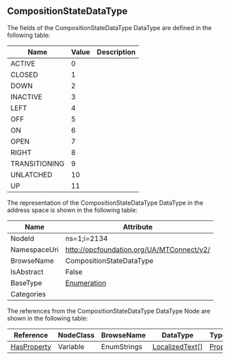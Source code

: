 <!-- datatype -->
## CompositionStateDataType
  
<!-- end of description -->
The fields of the CompositionStateDataType DataType are defined in the following table:  

|Name|Value| Description|
|---|---|---|
|ACTIVE|0||
|CLOSED|1||
|DOWN|2||
|INACTIVE|3||
|LEFT|4||
|OFF|5||
|ON|6||
|OPEN|7||
|RIGHT|8||
|TRANSITIONING|9||
|UNLATCHED|10||
|UP|11||

The representation of the CompositionStateDataType DataType in the address space is shown in the following table:  

|Name|Attribute|
|---|---|
|NodeId|ns=1;i=2134|
|NamespaceUri|http://opcfoundation.org/UA/MTConnect/v2/|
|BrowseName|CompositionStateDataType|
|IsAbstract|False|
|BaseType|[Enumeration](../../../Core/DataTypes/Enumeration/readme.md)|
|Categories||

The references from the CompositionStateDataType DataType Node are shown in the following table:  

|Reference|NodeClass|BrowseName|DataType|TypeDefinition|ModellingRule|
|---|---|---|---|---|---|
|[HasProperty](../../../Core/ReferenceTypes/HasProperty/readme.md)|Variable|EnumStrings|[LocalizedText](../../../Core/DataTypes/LocalizedText/readme.md)[]|[PropertyType](../../../Core/VariableTypes/PropertyType/readme.md)|[Mandatory](../../../Core/Objects/Mandatory/readme.md)|

